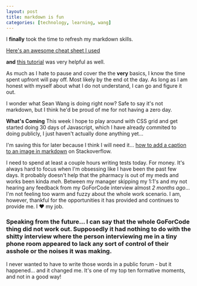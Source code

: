 ```yaml
--- 
layout: post
title: markdown is fun
categories: [technology, learning, wang]
---
```


I **finally** took the time to refresh my markdown skills. 

[Here's an awesome cheat sheet I used](http://commonmark.org/help/)

**and** [this tutorial](https://www.markdowntutorial.com/lesson/5/) was very helpful as well. 

As much as I hate to pause and cover the the **very** basics, I know the time spent upfront will pay off. Most likely by the end ot the day. As long as I am honest with myself about what I do not understand, I can go and figure it out. 

I wonder what Sean Wang is doing right now? Safe to say it's not markdown, but I think he'd be proud of me for not having a zero day. 

**What's Coming**
This week I hope to play around with CSS grid and get started doing 30 days of Javascript, which I have already commited to doing publicly, I just haven't actually done anything yet...   

I'm saving this for later because I think I will need it... [how to add a caption to an image in markdown](https://stackoverflow.com/questions/19331362/using-an-image-caption-in-markdown-jekyll ) on Stackoverflow.

I need to spend at least a couple hours writing tests today. For money. It's always hard to focus when I'm obsessing like I have been the past few days. It probably doesn't help that the pharmacy is out of my meds and works been kinda *meh*. Between my manager skipping my 1:1's and my not hearing any feedback from my GoForCode interview almost *2 months ago*... I'm not feeling too warm and fuzzy about the whole work scenario. I am, however, thankful for the opportunities it has provided and continues to provide me. I &hearts; my job.  

### Speaking from the future... I can say that the whole GoForCode thing did not work out. Supposedly it had nothing to do with the shitty interview where the person interviewing me in a tiny phone room appeared to lack any sort of control of their asshole or the noises it was making. 

I never wanted to have to write those words in a public forum - but it happened... and it changed me. It's one of my top ten formative moments, and not in a good way!